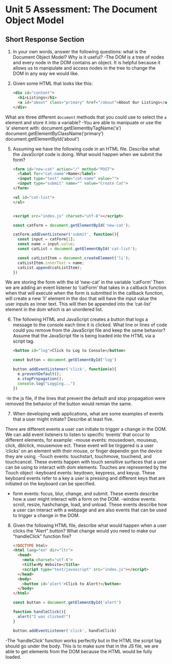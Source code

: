 # Unit 5 Assessment: The Document Object Model 
## Short Response Section 

1. In your own words, answer the following questions: what is the Document Object Model? Why is it useful?
-The DOM is a tree of nodes and every node in the DOM contains an object. It is helpful because it allows us to manipulate and access nodes in the tree to change the DOM in any way we would like. 

2. Given some HTML that looks like this:

      ```html
      <div id="content">
        <h1>Listings</h1>
        <a id="about" class="primary" href="/about">About Our Listings</a>
      </div>
      ```
What are three different `document` methods that you could use to select the `a` element and store it into a variable?
-You are able to manipuate or use the ‘a’ element with:
document.getElementbyTagName(‘a’)
document.getElementByClassName(‘primary’)
document.getElementById(‘about’)

5. Assuming we have the following code in an HTML file. Describe what the JavaScript code is doing. What would happen when we submit the form?

      ```html
      <form id="new-cat" action="/" method="POST">
        <label for="cat-name">Name</label>
        <input type="text" name="cat-name" value="">
        <input type="submit" name="" value="Create Cat">
      </form>

      <ul id="cat-list">
      </ul>


      <script src="index.js" charset="utf-8"></script>
      ```

      ```js
      const catForm = document.getElementById('new-cat');

      catForm.addEventListener('submit', function(){
        const input = catForm[1];
        const name = input.value;
        const catList = document.getElementById('cat-list');

        const catListItem = document.createElement('li');
        catListItem.innerText = name;
        catList.append(catListItem);
      })
      ```
We are storing the form with the id ‘new-cat’ in the  variable ‘catForm’
Then we are adding an event listener to ‘catForm’ that takes in a callback function when that will execute when the form is submitted
In the callback function, will create a new ‘li’ element in the doc that will have the input value the user inputs as inner text.
This will then be appended into the ‘cat-list’ element in the dom which is an unordered list. 

6. The following HTML and JavaScript creates a button that logs a message to the console each time it is clicked. What line or lines of code could you remove from the JavaScript file and keep the same behavior? Assume that the JavaScript file is being loaded into the HTML via a script tag.

      ```html
      <button id="log">Click to Log to Console</button>

      ```

      ```js
      const button = document.getElementById('log')

      button.addEventListener('click', function(e){
        e.preventDefault();
        e.stopPropagation();
        console.log("Logging...")
      })
      ```
-In the js file, if the lines that prevent the default and stop propagation were removed the behavior of the button would remian the same. 



7. When developing web applications, what are some examples of events that a user might initiate? Describe at least five.


There are different events a user can initiate to trigger a change in the DOM. We can add event listeners to listen to specific ‘events’ that occur to different elements, for example:
-mouse events: mousedown, mouseup, click, dblclick, mousemove ect. These event will be tirggered is a user ‘clicks’ on an element with their mouse, or finger dependin gon the device they are using. 
-Touch events: touchstart, touchmove, touchend, and touchcancel. These events happen with touch sensitive surfaces that a user can be using to interact with dom elements. Touches are represented by the Touch object
-keyboard events: keydown, keypress, and keyup. These keyboard events refer to a key a user is pressing and different keys that are initiated on the keyboard can be specified.
- form events: focus, blur, change, and submit. These events describe how a user might interact with a form on the DOM.
-window events: scroll, resize, hashchange, load, and unload. These events describe how a user can interact with a webpage and are also events that can be used to trigger a change in the DOM.


8. Given the following HTML file, describe what would happen when a user clicks the "Alert" button? What change would you need to make our "handleClick" function fire?

      ```html
      <!DOCTYPE html>
      <html lang="en" dir="ltr">
        <head>
          <meta charset="utf-8">
          <title>My Website</title>
          <script type="text/javascript" src="index.js"></script>
        </head>
        <body>
          <button id='alert'>Click to Alert!</button>
        </body>
      </html>
      ```

      ```javascript
      const button = document.getElementById('alert')

      function handleClick(){
        alert("I was clicked!")
      }

      button.addEventListener('click', handleClick)
      ```
-The ‘handleClick’ function works perfectly but in the HTML the script tag should go under the body. This is to make sure that in the JS file, we are able to get elements from the DOM because the HTML would be fully loaded. 
